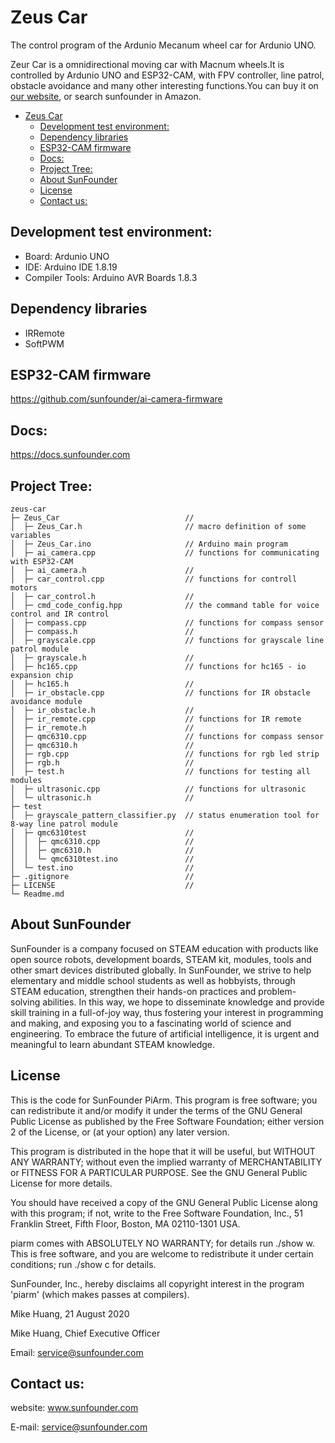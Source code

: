 # Zeus Car
The control program of the Ardunio Mecanum wheel car for Ardunio UNO.

Zeur Car is a  omnidirectional moving car with Macnum wheels.It is controlled by Ardunio UNO and ESP32-CAM, with FPV controller, line patrol, obstacle avoidance and many other interesting functions.You can buy it on [our website](https://www.sunfounder.com/), or search sunfounder in Amazon.

- [Zeus Car](#zeus-car)
  - [Development test environment:](#development-test-environment)
  - [Dependency libraries](#dependency-libraries)
  - [ESP32-CAM firmware](#esp32-cam-firmware)
  - [Docs:](#docs)
  - [Project Tree:](#project-tree)
  - [About SunFounder](#about-sunfounder)
  - [License](#license)
  - [Contact us:](#contact-us)
## Development test environment:
- Board: Ardunio UNO
- IDE: Arduino IDE 1.8.19
- Compiler Tools: Arduino AVR Boards 1.8.3

## Dependency libraries
- IRRemote
- SoftPWM

## ESP32-CAM firmware
https://github.com/sunfounder/ai-camera-firmware
## Docs:
https://docs.sunfounder.com


## Project Tree:
```
zeus-car                               
├─ Zeus_Car                            //
│  ├─ Zeus_Car.h                       // macro definition of some variables
│  ├─ Zeus_Car.ino                     // Arduino main program
│  ├─ ai_camera.cpp                    // functions for communicating with ESP32-CAM
│  ├─ ai_camera.h                      //
│  ├─ car_control.cpp                  // functions for controll motors 
│  ├─ car_control.h                    //
│  ├─ cmd_code_config.hpp              // the command table for voice control and IR control
│  ├─ compass.cpp                      // functions for compass sensor
│  ├─ compass.h                        //
│  ├─ grayscale.cpp                    // functions for grayscale line patrol module
│  ├─ grayscale.h                      //
│  ├─ hc165.cpp                        // functions for hc165 - io expansion chip
│  ├─ hc165.h                          //
│  ├─ ir_obstacle.cpp                  // functions for IR obstacle avoidance module
│  ├─ ir_obstacle.h                    //
│  ├─ ir_remote.cpp                    // functions for IR remote
│  ├─ ir_remote.h                      // 
│  ├─ qmc6310.cpp                      // functions for compass sensor
│  ├─ qmc6310.h                        //
│  ├─ rgb.cpp                          // functions for rgb led strip
│  ├─ rgb.h                            //
│  ├─ test.h                           // functions for testing all modules
│  ├─ ultrasonic.cpp                   // functions for ultrasonic
│  └─ ultrasonic.h                     //
├─ test                                
│  ├─ grayscale_pattern_classifier.py  // status enumeration tool for 8-way line patrol module
│  ├─ qmc6310test                      //
│  │  ├─ qmc6310.cpp                   //
│  │  ├─ qmc6310.h                     //
│  │  └─ qmc6310test.ino               //
│  └─ test.ino                         //
├─ .gitignore                          //
├─ LICENSE                             //
└─ Readme.md  
```
## About SunFounder
SunFounder is a company focused on STEAM education with products like open source robots, development boards, STEAM kit, modules, tools and other smart devices distributed globally. In SunFounder, we strive to help elementary and middle school students as well as hobbyists, through STEAM education, strengthen their hands-on practices and problem-solving abilities. In this way, we hope to disseminate knowledge and provide skill training in a full-of-joy way, thus fostering your interest in programming and making, and exposing you to a fascinating world of science and engineering. To embrace the future of artificial intelligence, it is urgent and meaningful to learn abundant STEAM knowledge.

## License
This is the code for SunFounder PiArm.
This program is free software; you can redistribute it and/or modify it under the terms of the GNU General Public License as published by the Free Software Foundation; either version 2 of the License, or (at your option) any later version.

This program is distributed in the hope that it will be useful, but WITHOUT ANY WARRANTY; without even the implied warranty of MERCHANTABILITY or FITNESS FOR A PARTICULAR PURPOSE. See the GNU General Public License for more details.

You should have received a copy of the GNU General Public License along with this program; if not, write to the Free Software Foundation, Inc., 51 Franklin Street, Fifth Floor, Boston, MA 02110-1301 USA.

piarm comes with ABSOLUTELY NO WARRANTY; for details run ./show w. This is free software, and you are welcome to redistribute it under certain conditions; run ./show c for details.

SunFounder, Inc., hereby disclaims all copyright interest in the program 'piarm' (which makes passes at compilers).

Mike Huang, 21 August 2020

Mike Huang, Chief Executive Officer

Email: service@sunfounder.com

## Contact us:
website:
    www.sunfounder.com

E-mail:
    service@sunfounder.com